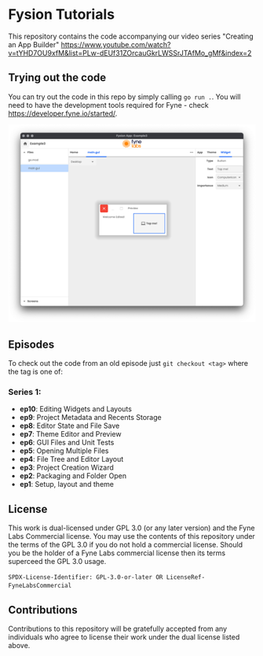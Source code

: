 # Fysion Tutorials

This repository contains the code accompanying our video series "Creating an App Builder"
https://www.youtube.com/watch?v=tYHD7OU9xfM&list=PLw-dEUf31ZOrcauGkrLWSSrJTAfMo_gMf&index=2

## Trying out the code

You can try out the code in this repo by simply calling `go run .`.
You will need to have the development tools required for Fyne - check https://developer.fyne.io/started/.

![](assets/screenshot.png)

## Episodes

To check out the code from an old episode just `git checkout <tag>` where the tag is one of:

### Series 1:

* **ep10**: Editing Widgets and Layouts
* **ep9**: Project Metadata and Recents Storage
* **ep8**: Editor State and File Save
* **ep7**: Theme Editor and Preview
* **ep6**: GUI Files and Unit Tests
* **ep5**: Opening Multiple Files
* **ep4**: File Tree and Editor Layout
* **ep3**: Project Creation Wizard
* **ep2**: Packaging and Folder Open
* **ep1**: Setup, layout and theme

## License

This work is dual-licensed under GPL 3.0 (or any later version) and the Fyne Labs Commercial license.
You may use the contents of this repository under the terms of the GPL 3.0 if you do not hold a commercial license.
Should you be the holder of a Fyne Labs commercial license then its terms superceed the GPL 3.0 usage.

`SPDX-License-Identifier: GPL-3.0-or-later OR LicenseRef-FyneLabsCommercial`

## Contributions

Contributions to this repository will be gratefully accepted from any individuals who agree to
license their work under the dual license listed above.
